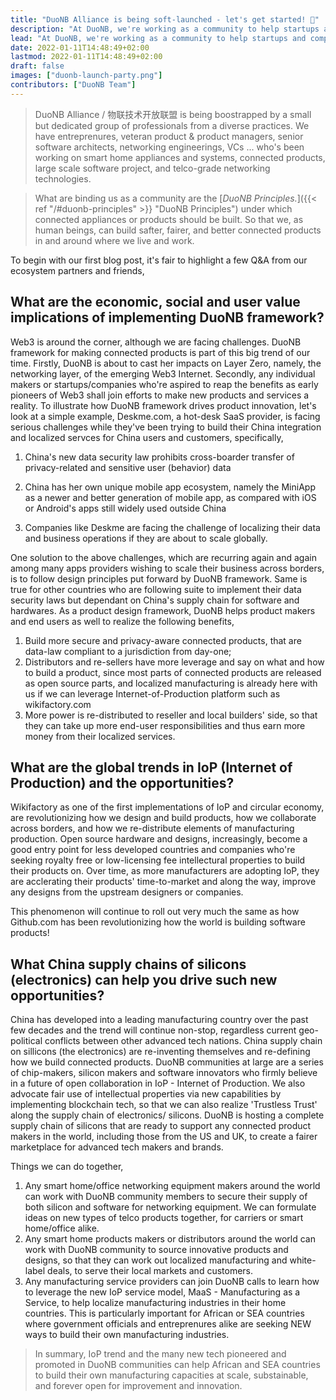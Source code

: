 ```yaml
---
title: "DuoNB Alliance is being soft-launched - let's get started! 🚀"
description: "At DuoNB, we're working as a community to help startups and companies accelerate their product innovation based on open source narrow-band technologies."
lead: "At DuoNB, we're working as a community to help startups and companies accelerate their product innovation based on open source narrow-band technologies. We do so by leveraging IoP - Internet of Production and best of breed ecosystem platforms, <i>to make appliance product development profitable and fun again</i>."
date: 2022-01-11T14:48:49+02:00
lastmod: 2022-01-11T14:48:49+02:00
draft: false
images: ["duonb-launch-party.png"]
contributors: ["DuoNB Team"]
---
```


> DuoNB Alliance / 物联技术开放联盟 is being boostrapped by a small but dedicated group of professionals from a diverse practices. We have entreprenures, veteran product & product managers, senior software architects, networking engineerings, VCs ... who's been working on smart home appliances and systems, connected products, large scale software project, and telco-grade networking technologies.

> What are binding us as a community are the [*DuoNB Principles.*]({{< ref "/#duonb-principles" >}} "DuoNB Principles") under which connected appliances or products should be built. So that we, as human beings, can build safter, fairer, and better connected products in and around where we live and work.

To begin with our first blog post, it's fair to highlight a few Q&A from our ecosystem partners and friends,

## What are the economic, social and user value implications of implementing DuoNB framework?

Web3 is around the corner, although we are facing challenges. DuoNB framework for making connected products is part of this big trend of our time. Firstly, DuoNB is about to cast her impacts on Layer Zero, namely, the networking layer, of the emerging Web3 Internet. Secondly, any individual makers or startups/companies who're aspired to reap the benefits as early pioneers of Web3 shall join efforts to make new products and services a reality.
To illustrate how DuoNB framework drives product innovation, let's look at a simple example,
Deskme.com, a hot-desk SaaS provider, is facing serious challenges while they've been trying to  build their China integration and localized servces for China users and customers, specifically,

1. China's new data security law prohibits cross-boarder transfer of privacy-related and sensitive user (behavior) data

2.  China has her own unique mobile app ecosystem, namely the MiniApp as a newer and better generation of mobile app, as compared with iOS or Android's apps still widely used outside China

3. Companies like Deskme are facing the challenge of localizing their data and business operations if they are about to scale globally.

One solution to the above challenges, which are recurring again and again among many apps providers wishing to scale their business across borders, is to follow design principles put forward by DuoNB framework. Same is true for other countries who are following suite to implement their data security laws but dependant on China's supply chain for software and hardwares.
As a product design framework, DuoNB helps product makers and end users as well to realize the following benefits,

1. Build more secure and privacy-aware connected products, that are data-law compliant to a jurisdiction from day-one;
2. Distributors and re-sellers have more leverage and say on what and how to build a product, since most parts of connected products are released as open source parts, and localized manufacturing is already here with us if we can leverage Internet-of-Production platform such as wikifactory.com
3. More power is re-distributed to reseller and local builders' side, so that they can take up more end-user responsibilities and thus earn more money from their localized services.

## What are the global trends in IoP (Internet of Production) and the opportunities?
Wikifactory as one of the first implementations of IoP and circular economy, are revolutionizing how we design and build products, how we collaborate across borders, and how we re-distribute elements of manufacturing production.
Open source hardware and designs, increasingly, become a good entry point for less developed countries and companies who're seeking royalty free or low-licensing fee intellectural properties to build their products on. Over time, as more manufacturers are adopting IoP, they are acclerating their products' time-to-market and along the way, improve any designs from the upstream designers or companies.

This phenomenon will continue to roll out very much the same as how Github.com has been revolutionizing how the world is building software products! 

## What China supply chains of silicons (electronics) can help you drive such new opportunities?
China has developed into a leading manufacturing country over the past few decades and the trend will continue non-stop, regardless current geo-political conflicts between other advanced tech nations. China supply chain on sillicons (the electronics) are re-inventing themselves and re-defining how we build connected products. DuoNB communities at large are a series of chip-makers, silicon makers and software innovators who firmly believe in a future of open collaboration in IoP - Internet of Production. We also advocate fair use of intellectual properties via new capabilities by implementing blockchain tech, so that we can also realize 'Trustless Trust' along the supply chain of electronics/ silicons. 
DuoNB is hosting a complete supply chain of silicons that are ready to support any connected product makers in the world, including those from the US and UK, to create a fairer marketplace for advanced tech makers and brands. 

Things we can do together,

1. Any smart home/office networking equipment makers around the world can work with DuoNB community members to secure their supply of both silicon and software for networking equipment. We can formulate ideas on new types of telco products together, for carriers or smart home/office alike.
2. Any smart home products makers or distributors around the world can work with DuoNB community to source innovative products and designs, so that they can work out localized manufacturing and white-label deals, to serve their local markets and customers.
3. Any manufacturing service providers can join DuoNB calls to learn how to leverage the new IoP service model, MaaS - Manufacturing as a Service, to help localize manufacturing industries in their home countries. This is particularly important for African or SEA countries where government officials and entreprenures alike are seeking NEW ways to build their own manufacturing industries.

> In summary, IoP trend and the many new tech pioneered and promoted in DuoNB communities can help African and SEA countries to build their own manufacturing capacities at scale, substainable, and forever open for improvement and innovation.